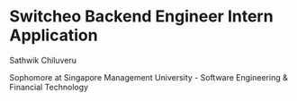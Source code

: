 # Switcheo Backend Engineer Intern Application 

Sathwik Chiluveru

Sophomore at Singapore Management University - Software Engineering & Financial Technology
